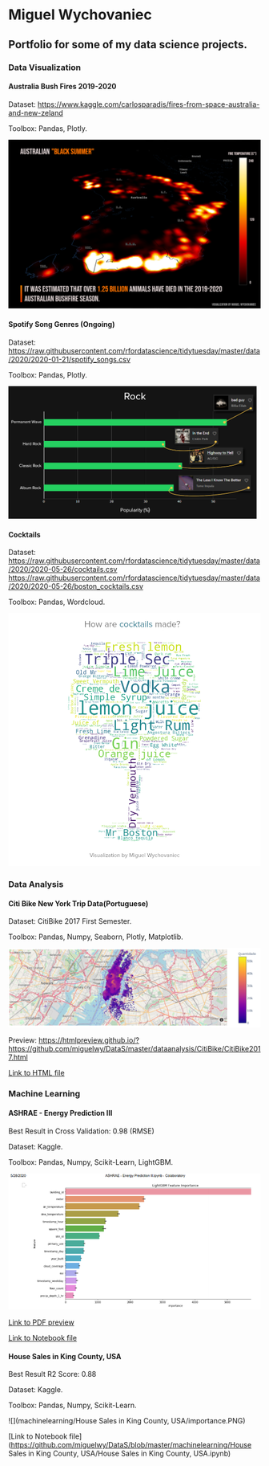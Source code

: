 # Miguel Wychovaniec
<h2>Portfolio for some of my data science projects.</h2>

<h3>Data Visualization</h3>

<h4>Australia Bush Fires 2019-2020</h4>

Dataset: https://www.kaggle.com/carlosparadis/fires-from-space-australia-and-new-zeland

Toolbox: Pandas, Plotly.

![](dataviz/AustralianBlackSummer/BlackSummerDensity5.png)

<h4>Spotify Song Genres (Ongoing)</h4>

Dataset: https://raw.githubusercontent.com/rfordatascience/tidytuesday/master/data/2020/2020-01-21/spotify_songs.csv

Toolbox: Pandas, Plotly.

![](dataviz/SpotifyGenres/Rock.png)

<h4>Cocktails</h4>

Dataset: https://raw.githubusercontent.com/rfordatascience/tidytuesday/master/data/2020/2020-05-26/cocktails.csv
         https://raw.githubusercontent.com/rfordatascience/tidytuesday/master/data/2020/2020-05-26/boston_cocktails.csv

Toolbox: Pandas, Wordcloud.

![](dataviz/Cocktails/MosUserIngredients.png)

<h3>Data Analysis</h3>

<h4>Citi Bike New York Trip Data(Portuguese)</h4>

Dataset: CitiBike 2017 First Semester.

Toolbox: Pandas, Numpy, Seaborn, Plotly, Matplotlib.

![](dataanalysis/CitiBike/Map.PNG)

Preview: https://htmlpreview.github.io/?https://github.com/miguelwy/DataS/master/dataanalysis/CitiBike/CitiBike2017.html

[Link to HTML file](https://github.com/miguelwy/DataS/blob/master/dataanalysis/CitiBike/CitiBike2017.html)

<h3>Machine Learning</h3>

<h4>ASHRAE - Energy Prediction III</h4>

Best Result in Cross Validation: 0.98 (RMSE)

Dataset: Kaggle.

Toolbox: Pandas, Numpy, Scikit-Learn, LightGBM.

![](machinelearning/ASHRAE-EnergyPredictionIII/importance.PNG)

[Link to PDF preview](https://github.com/miguelwy/DataS/blob/master/machinelearning/ASHRAE-EnergyPredictionIII/Preview.pdf)

[Link to Notebook file](https://github.com/miguelwy/DataS/blob/master/machinelearning/ASHRAE-EnergyPredictionIII/ASHRAE_Energy_Prediction_lll.ipynb)

<h4>House Sales in King County, USA</h4>

Best Result R2 Score: 0.88

Dataset: Kaggle.

Toolbox: Pandas, Numpy, Scikit-Learn.

![](machinelearning/House Sales in King County, USA/importance.PNG)

[Link to Notebook file](https://github.com/miguelwy/DataS/blob/master/machinelearning/House Sales in King County, USA/House Sales in King County, USA.ipynb)
